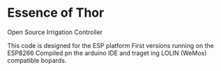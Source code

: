 # Essence of Thor
Open Source Irrigation Controller

This code is designed for the ESP platform
First versions running on the ESP8266 
Compiled pn the arduino IDE and traget
ing LOLIN (WeMos) compatible bopards.
